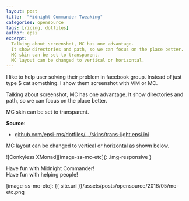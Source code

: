 ```yaml
---
layout: post
title:  "Midnight Commander Tweaking"
categories: opensource
tags: [ricing, dotfiles]
author: epsi
excerpt:
  Talking about screenshot, MC has one advantage.
  It show directories and path, so we can focus on the place better.
  MC skin can be set to transparent.
  MC layout can be changed to vertical or horizontal.
---
```


I like to help user solving their problem in facebook group.
Instead of just type $ cat something.
I show them screenshot with ViM or MC.

Talking about screenshot, MC has one advantage.
It show directories and path, so we can focus on the place better.

MC skin can be set to transparent.

**Source**:<br/>
* [github.com/epsi-rns/dotfiles/.../skins/trans-light.epsi.ini][dotfiles-skin-mc]

MC layout can be changed to vertical or horizontal as shown below.

![Conkyless XMonad][image-ss-mc-etc]{: .img-responsive }

Have fun with Midnight Commander!<br/>
Have fun with helping people!<br/>

[dotfiles-skin-mc]: https://github.com/epsi-rns/dotfiles/blob/master/config/mc/skins/trans-light.epsi.ini
[image-ss-mc-etc]: {{ site.url }}/assets/posts/opensource/2016/05/mc-etc.png
